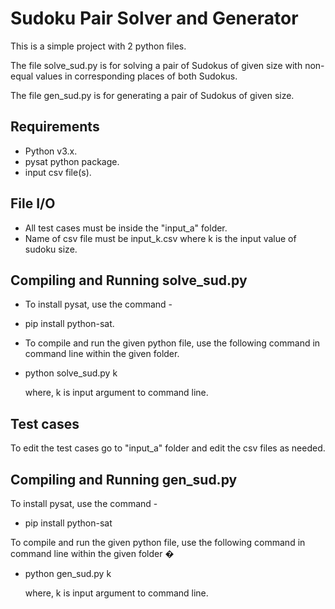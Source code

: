 # Sudoku Pair Solver and Generator

This is a simple project with 2 python files.

The file solve_sud.py is for solving a pair of Sudokus of given size with non-equal values in corresponding places of both Sudokus.

The file gen_sud.py is for generating a pair of Sudokus of given size.

## Requirements

   - Python v3.x.
   - pysat python package.
   - input csv file(s).


## File I/O

   - All test cases must be inside the "input_a" folder.
   - Name of csv file must be input_k.csv where k is the input value of sudoku size.

## Compiling and Running solve_sud.py

   - To install pysat, use the command -

   - pip install python-sat.

   - To compile and run the given python file, use the following command in command line within the given folder.

   - python solve_sud.py k

      where, k is input argument to command line.


## Test cases

   To edit the test cases go to "input_a" folder and edit the csv files as needed.


## Compiling and Running gen_sud.py

   To install pysat, use the command -

   - pip install python-sat

   To compile and run the given python file, use the following command in command line within the given folder �

   - python gen_sud.py k

      where, k is input argument to command line.